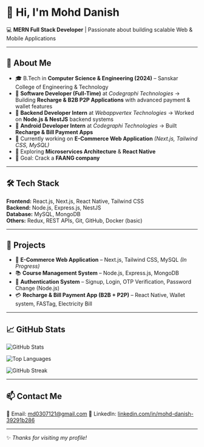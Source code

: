 # 👋 Hi, I'm Mohd Danish  

💻 **MERN Full Stack Developer** | Passionate about building scalable Web & Mobile Applications  

---

## 🚀 About Me  
- 🎓 B.Tech in **Computer Science & Engineering (2024)** – Sanskar College of Engineering & Technology  
- 🏢 **Software Developer (Full-Time)** at *Codegraphi Technologies* → Building **Recharge & B2B P2P Applications** with advanced payment & wallet features  
- 💼 **Backend Developer Intern** at *Webappvertex Technologies* → Worked on **Node.js & NestJS** backend systems  
- 📱 **Android Developer Intern** at *Codegraphi Technologies* → Built **Recharge & Bill Payment Apps**  
- 🔭 Currently working on **E-Commerce Web Application** *(Next.js, Tailwind CSS, MySQL)*  
- 🌱 Exploring **Microservices Architecture** & **React Native**  
- 🎯 Goal: Crack a **FAANG company**  

---

## 🛠️ Tech Stack  
**Frontend:** React.js, Next.js, React Native, Tailwind CSS  
**Backend:** Node.js, Express.js, NestJS  
**Database:** MySQL, MongoDB  
**Others:** Redux, REST APIs, Git, GitHub, Docker (basic)  

---

## 📌 Projects  
- 🛒 **E-Commerce Web Application** – Next.js, Tailwind CSS, MySQL *(In Progress)*  
- 📚 **Course Management System** – Node.js, Express.js, MongoDB  
- 🔑 **Authentication System** – Signup, Login, OTP Verification, Password Change (Node.js)  
- 💳 **Recharge & Bill Payment App (B2B + P2P)** – React Native, Wallet system, FASTag, Electricity Bill  

---

## 📈 GitHub Stats  
![GitHub Stats](https://github-readme-stats.vercel.app/api?username=md0307121&show_icons=true&theme=tokyonight)  

![Top Languages](https://github-readme-stats.vercel.app/api/top-langs/?username=md0307121&layout=compact&theme=tokyonight)  

![GitHub Streak](https://github-readme-streak-stats.herokuapp.com/?user=md0307121&theme=tokyonight)  

---

## 📫 Contact Me  
📧 Email: md0307121@gmail.com
💼 LinkedIn: [linkedin.com/in/mohd-danish-39291b286](https://www.linkedin.com/in/mohd-danish-39291b286)  

---

✨ *Thanks for visiting my profile!*  
